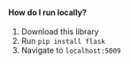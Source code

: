 #### How do I run locally?
  1. Download this library
  2. Run `pip install flask` 
  3. Navigate to `localhost:5009`
